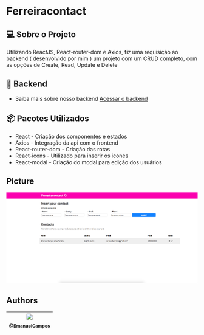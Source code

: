# Ferreiracontact #

## :computer: Sobre o Projeto

Utilizando ReactJS, React-router-dom e Axios, fiz uma requisição ao backend ( desenvolvido por mim ) um projeto com um
CRUD completo, com as opções de Create, Read, Update e Delete

## :satellite: Backend
* Saiba mais sobre nosso backend 
[Acessar o backend](https://github.com/EmanuelCampos/Ferreiracontact_backend)

## :package: Pacotes Utilizados
* React - Criação dos componentes e estados
* Axios - Integração da api com o frontend
* React-router-dom - Criação das rotas
* React-icons - Utilizado para inserir os icones
* React-modal - Criação do modal para edição dos usuários

## Picture

![ScreenPicture](https://github.com/EmanuelCampos/Ferreiracontact_frontend/blob/master/images/Tela1.png)

## Authors

| [<img src="https://avatars2.githubusercontent.com/u/16262455?s=115&v=3"><br><sub>@EmanuelCampos</sub>](https://github.com/EmanuelCampos) |
| :------------------------------------------------------------------------------------------------------------------------------: |